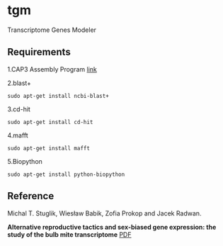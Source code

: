 # tgm
Transcriptome Genes Modeler


## Requirements

1.CAP3 Assembly Program [link](http://seq.cs.iastate.edu/cap3.html)


2.blast+

    sudo apt-get install ncbi-blast+


3.cd-hit 

    sudo apt-get install cd-hit


4.mafft

    sudo apt-get install mafft

5.Biopython

    sudo apt-get install python-biopython
    


## Reference

Michal T. Stuglik, Wiesław Babik, Zofia Prokop and Jacek Radwan.

**Alternative reproductive tactics and sex-biased gene expression: the study of the bulb mite transcriptome**
[PDF](http://onlinelibrary.wiley.com/doi/10.1002/ece3.965/pdf)